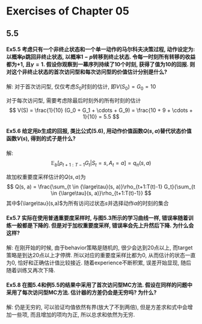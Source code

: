 # Exercises of  Chapter 05

## 5.5
#### Ex5.5 考虑只有一个非终止状态和一个单一动作的马尔科夫决策过程, 动作设定为: 以概率$p$跳回非终止状态, 以概率$1-p$转移到终止状态. 令每一时刻所有转移的收益都为$+1$, 且$\gamma=1$. 假设你观察到一幕序列持续了10个时刻, 获得了值为10的回报. 则对这个非终止状态的首次访问型和每次访问型的价值估计分别是什么?
解: 对于首次访问型, 仅仅考虑$S_0$时刻的估计, 即$V(S_0) = G_0 = 10$

对于每次访问型, 需要考虑除最后时刻外的所有时刻的估计
$$ V(S) = \frac{1}{10} (G_0 + G_1 + \cdots + G_9) = \frac{10 + 9 + \cdots + 1}{10} = 5.5 $$

#### Ex5.6 给定用$b$生成的回报, 类比公式(5.6), 用动作价值函数$Q(s, a)$替代状态价值函数$V(s)$, 得到的式子是什么?
解:
$$ \mathbb{E}_b [\rho_{t+1:T-1} G_t | S_t = s, A_t = a] = q_\pi(s, a) $$

故加权重要度采样估计的$Q(s, a)$为
$$
Q(s, a) = \frac{\sum_{t \in {\large\tau}(s, a)}\rho_{t+1:T(t)-1} G_t}{\sum_{t \in {\large\tau}(s, a)}\rho_{t+1:T(t)-1}}
$$
其中${\large\tau}(s,a)$为所有访问过状态$s$并选择动作$a$的时刻的集合

#### Ex5.7 实际在使用普通重要度采样时, 与图5.3所示的学习曲线一样, 错误率随着训练一般都是下降的. 但是对于加权重要度采样, 错误率会先上升然后下降. 为什么会这样?
解: 在刚开始的时候, 由于behavior策略是随机的, 很少会达到20点以上, 而target策略是到达20点以上才停牌.
所以对应的重要度采样比都为0, 从而估计的状态一直为0, 恰好和正确估计值比较接近. 随着experience不断积累, 误差开始显现, 随后随着训练又再次下降.

#### Ex5.8 在图5.4和例5.5的结果中采用了首次访问型MC方法. 假设在同样的问题中采用了每次访问型MC方法. 估计器的方差仍会是无穷吗? 为什么?
解: 仍是无穷的, 可以验证均值依然有界(放大了不到两倍), 但是方差求和式中会增加一些项, 而且增加的项均为正, 所以总求和依然为无穷.
